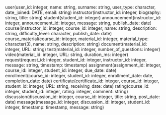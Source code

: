 user(user_id: integer, name: string, surname: string, user_type: character, date_joined: DATE, email: string)
instructor(instructor_id: integer, biography: string, title: string)
student(student_id: integer)
announcement(instructor_id: integer, announcement_id: integer, message: string, publish_date: date)
course(instructor_id: integer, course_id: integer, name: string, description: string, difficulty_level: character, publish_date: date)
course_material(course_id: integer, material_id: integer, material_type: character(3), name: string, description: string)
document(material_id: integer, URL: string)
test(material_id: integer, number_of_questions: integer)
video(material_id: integer, URL: string, duration_ms: integer)
request(request_id: integer, student_id: integer, instructor_id: integer, message: string, timestamp: timestamp)
assignment(assignment_id: integer, course_id: integer, student_id: integer, due_date: date)
enrollment(course_id: integer, student_id: integer, enrollment_date: date, completion_date: date)
certificate(certificate_id: integer, course_id: integer, student_id: integer, URL: string, receiving_date: date)
rating(course_id: integer, student_id: integer, rating: integer, comment: string)
discussion(discussion_id: integer, course_id: integer, title: string, post_date: date)
message(message_id: integer, discussion_id: integer, student_id: integer, timestamp: timestamp, message: string)
